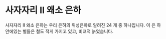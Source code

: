 # 사자자리 II 왜소 은하

사자자리 II 왜소 은하는 우리 은하의 위성은하로 알려진 24 개 중 하나입니다. 이 은
하 안에있는 별들은 철도 적게 가지고 있고, 비교적 늙었습니다.
